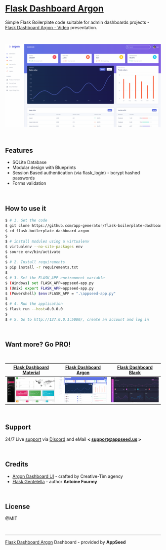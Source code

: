 # [Flask Dashboard Argon](https://appseed.us/admin-dashboards/flask-boilerplate-dashboard-argon)

Simple Flask Boilerplate code suitable for admin dashboards projects - [Flask Dashboard Argon - Video](https://www.youtube.com/watch?v=bnCuQzDE3Ks) presentation.

<br />

![Flask Dashboard Argon - Open-Source Flask Boilerplate.](https://raw.githubusercontent.com/app-generator/static/master/products/flask-boilerplate-dashboard-argon-intro.gif)

<br />

## Features

- SQLite Database
- Modular design with Blueprints
- Session Based authentication (via flask_login) - bcrypt hashed passwords
- Forms validation

<br />

## How to use it

```bash
$ # 1. Get the code
$ git clone https://github.com/app-generator/flask-boilerplate-dashboard-argon.git
$ cd flask-boilerplate-dashboard-argon
$
$ # install modules using a virtualenv
$ virtualenv --no-site-packages env
$ source env/bin/activate
$ 
$ # 2. Install requirements
$ pip install -r requirements.txt
$
$ # 3. Set the FLASK_APP environment variable
$ (Windows) set FLASK_APP=appseed-app.py
$ (Unix) export FLASK_APP=appseed-app.py
$ (Powershell) $env:FLASK_APP = ".\appseed-app.py"
$
$ # 4. Run the application
$ flask run --host=0.0.0.0
$
$ # 5. Go to http://127.0.0.1:5000/, create an account and log in
```

<br />

## Want more? Go PRO!

<br />

| [Flask Dashboard Material](https://appseed.us/admin-dashboards/flask-dashboard-material-pro) | [Flask Dashboard Argon](https://appseed.us/admin-dashboards/flask-dashboard-argon-pro) | [Flask Dashboard Black](https://appseed.us/admin-dashboards/flask-dashboard-black-pro) |
| --- | --- | --- |
| [![Flask Dashboard Material PRO](https://raw.githubusercontent.com/app-generator/static/master/products/flask-dashboard-material-pro-intro.gif)](https://appseed.us/admin-dashboards/flask-dashboard-material-pro)  | [![Flask Dashboard Argon PRO](https://raw.githubusercontent.com/app-generator/static/master/products/flask-dashboard-argon-pro-intro.gif)](https://appseed.us/admin-dashboards/flask-dashboard-argon-pro) | [![Flask Dashboard Black PRO](https://raw.githubusercontent.com/app-generator/static/master/products/flask-dashboard-black-pro-intro.gif)](https://appseed.us/admin-dashboards/flask-dashboard-black-pro)

<br />

## Support

24/7 Live [support](appseed.us/support) via [Discord](https://discord.gg/fZC6hup) and eMail **< support@appseed.us >**

<br />

## Credits

- [Argon Dashboard UI](https://www.creative-tim.com/product/argon-dashboard) - crafted by Creative-Tim agency
- [Flask Gentelella](https://github.com/afourmy/flask-gentelella) - author **Antoine Fourmy**

<br />

## License

@MIT

<br />

---
[Flask Dashboard Argon](https://appseed.us/admin-dashboards/flask-boilerplate-dashboard-argon) Dashboard - provided by **AppSeed**
